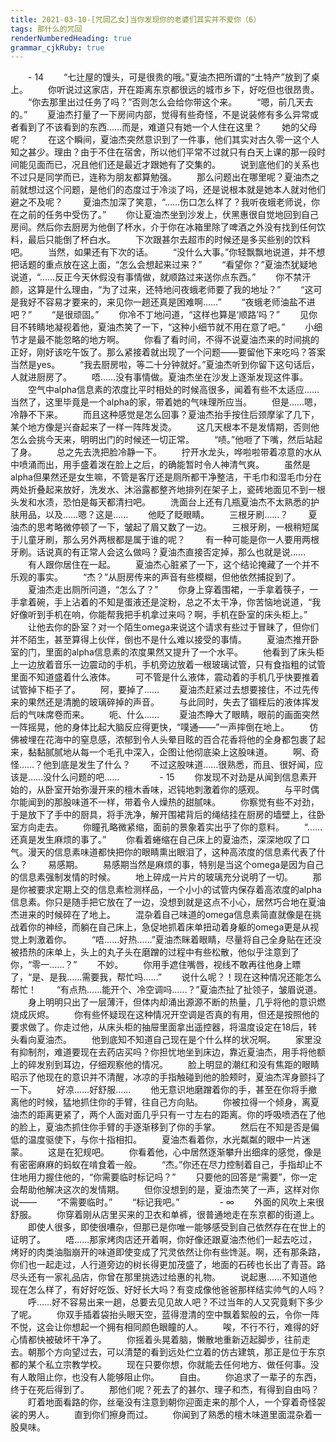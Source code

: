 ```yaml
---
title: 2021-03-10-[咒回乙女]当你发现你的老婆们其实并不爱你（6）
tags: 那什么的咒回
renderNumberedHeading: true
grammar_cjkRuby: true
---
```

　　- 14
　　“七辻屋的馒头，可是很贵的哦。”夏油杰把所谓的“土特产”放到了桌上。
　　你听说过这家店，开在距离东京都很远的城市乡下，好吃但也很昂贵。
　　“你去那里出过任务了吗？”否则怎么会给你带这个来。
　　“嗯，前几天去的。”
　　夏油杰打量了一下房间内部，觉得有些奇怪，不是说装修有多么异常或者看到了不该看到的东西……而是，难道只有她一个人住在这里？
　　她的父母呢？
　　在这个瞬间，夏油杰突然意识到了一件事，他们其实对古久零一这个人知之甚少。理由？由于不住在宿舍，所以他们平常不过就只有白天上课的那一段时间能见面而已，况且他们还是最近才跟她有了交集的。
　　说到底他们的关系也不过只是同学而已，连称为朋友都算勉强。
　　那么问题出在哪里呢？夏油杰之前就想过这个问题，是他们的态度过于冷淡了吗，还是说根本就是她本人就对他们避之不及呢？
　　夏油杰加深了笑意，“……伤口怎么样了？我听夜蛾老师说，你在之前的任务中受伤了。”
　　你让夏油杰坐到沙发上，伏黑惠很自觉地回到自己房间。然后你去厨房为他倒了杯水，介于你在冰箱里除了啤酒之外没有找到任何饮料，最后只能倒了杯白水。
　　下次跟甚尔去超市的时候还是多买些别的饮料吧。
　　当然，如果还有下次的话。
　　“没什么大事。”你轻飘飘地说道，并不想把话题的重点放在这上面，“怎么会想起来过来？”
　　“看望你？”夏油杰犹疑地说道，“……反正今天休假没有事情做，就顺路过来送你点东西。”
　　你不禁汗颜，这算是什么理由，“为了过来，还特地问夜蛾老师要了我的地址？”
　　“这可是我好不容易才要来的，来见你一趟还真是困难啊……”
　　“夜蛾老师油盐不进吧？”
　　“是很顽固。”
　　你冷不丁地问道，“这样也算是‘顺路’吗？”
　　见你目不转睛地凝视着他，夏油杰笑了一下，“这种小细节就不用在意了吧。”
　　小细节才是最不能忽略的地方啊。
　　你看了看时间，不得不说夏油杰来的时间挑的正好，刚好该吃午饭了。那么紧接着就出现了一个问题——要留他下来吃吗？答案当然是yes。
　　“我去厨房啦，等二十分钟就好。”夏油杰听到你留下这句话后，人就进厨房了。
　　唔……没有事情做。夏油杰坐在沙发上逐渐发现这件事。
　　空气中alpha信息素的浓度比平时相处的时候高很多，闻着有些不太适应……当然了，这里毕竟是一个alpha的家，带着她的气味理所应当。
　　但是……嗯，冷静不下来。
　　而且这种感觉是怎么回事？夏油杰抬手按住后颈摩挲了几下，某个地方像是兴奋起来了一样一阵阵发烫。
　　这几天根本不是发情期，否则他怎么会挑今天来，明明出门的时候还一切正常。
　　“啧。”他咂了下嘴，然后站起了身。
　　总之先去洗把脸冷静一下。
　　拧开水龙头，哗啦啦带着凉意的水从中喷涌而出，用手盛着泼在脸上之后，的确能暂时令人神清气爽。
　　虽然是alpha但果然还是女生嘛，不管是客厅还是厕所都干净整洁，干毛巾和湿毛巾分在两处折叠起来放好，洗发水、沐浴露都整齐地排列在架子上，瓷砖地面见不到一根头发和水渍，恐怕是每天都清扫吧。
　　洗面台上还有几瓶夏油杰不太熟悉的护肤用品，以及……嗯？这是……
　　他眨了眨眼睛。
　　三根牙刷……？
　　夏油杰的思考略微停顿了一下，皱起了眉又数了一边。
　　三根牙刷，一根稍短属于儿童牙刷，那么另外两根都是属于谁的呢？
　　有一种可能是你一人要用两根牙刷。话说真的有正常人会这么做吗？夏油杰直接否定掉，那么也就是说……
　　有人跟你居住在一起。
　　夏油杰心脏紧了一下，这个结论掩藏了一个并不乐观的事实。
　　“杰？”从厨房传来的声音有些模糊，但他依然捕捉到了。
　　夏油杰走出厕所问道，“怎么了？”
　　你身上穿着围裙，一手拿着筷子，一手拿着碗，手上沾着的不知是蛋液还是淀粉，总之不太干净，你苦恼地说道，“我好像听到手机在响，你能帮我把手机拿过来吗？啊，手机在卧室的床头柜上。”
　　让他去你的卧室？对一个陌生omega来说这个请求有些过于冒昧了，但你们并不陌生，甚至算得上伙伴，倒也不是什么难以接受的事情。
　　夏油杰推开卧室的门，里面的alpha信息素的浓度果然又提升了一个水平。
　　他看到了床头柜上一边放着音乐一边震动的手机，手机旁边放着一根玻璃试管，只有食指粗的试管里面不知道盛着什么液体。
　　可不管是什么液体，震动着的手机几乎快要推着试管掉下柜子了。
　　阿，要掉了……
　　夏油杰赶紧过去想要接住，不过先传来的果然还是清脆的玻璃碎掉的声音。
　　与此同时，失去了锢桎后的液体挥发后的气味席卷而来。
　　呃、什么……
　　夏油杰睁大了眼睛，眼前的画面突然一阵摇晃，他的身体比起大脑反应得更快，“噗通——”一声摔倒在地上。
　　仿佛被埋在花海中的窒息感，浓郁到令人头晕目眩的百合花香将他的全身都包裹了起来，黏黏腻腻地从每一个毛孔中深入，企图让他彻底染上这股味道。
　　啊、奇怪……？他到底是发生了什么？
　　不过这股味道……很熟悉，而且、很好闻，应该是……没什么问题的吧……
　　
　　- 15
　　你发现不对劲是从闻到信息素开始的，从卧室开始弥漫开来的檀木香味，迟钝地刺激着你的感观。
　　与平时偶尔能闻到的那股味道不一样，带着令人燥热的甜腻味。
　　你察觉有些不对劲，于是放下了手中的厨具，将手洗净，解开围裙背后的绳结挂在厨房的墙壁上，往卧室方向走去。
　　你瞳孔略微紧缩，面前的景象着实出乎了你的意料。
　　“……还真是发生麻烦的事了。”
　　你看着蜷缩在自己床上的夏油杰，深深地叹了口气。漫天的信息素味道都快把你的眼睛熏出眼泪了，这种高浓度的信息素代表了什么？
　　易感期。
　　易感期当然是麻烦的事，特别是当这个omega是因为自己的信息素强制发情的时候。
　　地上碎成一片片的玻璃充分说明了一切。
　　那是你被要求定期上交的信息素检测样品，一个小小的试管内保存着高浓度的alpha信息素。你只是随手把它放在了一边，没想到就是这点不小心，居然巧合地在夏油杰进来的时候碎在了地上。
　　混杂着自己味道的omega信息素简直就像是在挑战着你的神经，而躺在自己床上，急促地抓着床单扭动着身躯的omega更是从视觉上刺激着你。
　　“唔……好热……”夏油杰眯着眼睛，尽量将自己全身贴在还没被捂热的床单上，头上的丸子头在磨蹭的过程中有些松散，他似乎注意到了你，“零一……？”
　　不妙。
　　你用手遮住嘴唇，视线不敢再往他身上瞟了，“是、是我……需要我，帮忙吗……”
　　说什么呢？！现在这种情况还能怎么帮忙！
　　“有点热……能开个、冷空调吗……？”夏油杰扯了扯领子，皱眉说道。
　　身上明明只出了一层薄汗，但体内却涌出源源不断的热量，几乎将他的意识燃烧成灰烬。
　　你有些怀疑现在这种情况开空调是否真的有用，但还是按照他的要求做了。你走过他，从床头柜的抽屉里面拿出遥控器，将温度设定在18后，转头看向夏油杰。
　　他到底知不知道自己现在是个什么样的状况啊。
　　家里没有抑制剂，难道要现在去药店买吗？你担忧地坐到床边，靠近夏油杰，用手将他额上的碎发别到耳边，仔细观察他的情况。
　　脸上明显的潮红和没有焦距的眼睛昭示了他现在的意识并不清醒，冰凉的手指触碰到他的脸颊时，夏油杰浑身颤抖了一下。
　　好凉……好舒服……
　　他无意识地磨蹭着你的手，甚至在你将手撤离他的时候，猛地抓住你的手臂，往自己方向贴。
　　你被拉得一个倾身，离夏油杰的距离更紧了，两个人面对面几乎只有一寸左右的距离。你的呼吸喷洒在了他的脸上，夏油杰抓住你手臂的手逐渐移到了你的手掌。
　　然后在不知是否是偏低的温度驱使下，与你十指相扣。
　　夏油杰看着你，水光粼粼的眼中一片迷蒙。
　　这是在犯规吧。
　　你看着他，心中居然逐渐攀升出细痒的感觉，像是有密密麻麻的蚂蚁在啃食着一般。
　　“杰。”你还在尽力控制着自己，手指却止不住地用力握住他的，“你需要临时标记吗？”
　　只要他的回答是“需要”，你一定会帮助他解决这次的发情期。
　　但你没想到的是，夏油杰笑了一声，这样对你说——
　　“不需要临时。”
　　“标记我吧。”
　　
　　- ∞
　　外面的风吹上来很舒服。
　　你穿着刚从店里买来的卫衣和单裤，很普通地走在东京都的街道上。
　　即使人很多，即使很嘈杂，但那已是你唯一能够感受到自己依然存在在世上的证明了。
　　唔……那家烤肉店还开着啊，你好像还跟夏油杰他们一起去吃过，烤好的肉类油脂崩开的味道即使变成了咒灵依然让你有些馋涎。啊，还有那条路，你们也一起走过，人行道旁边的树长得更加茂盛了，地面的石砖也长出了青苔。路尽头还有一家礼品店，你曾在那里挑选过给惠的礼物。
　　说起惠……不知道他现在怎么样了，有好好吃饭、好好长大吗？有变成像他爸爸那样结实帅气的人吗？
　　呼……好不容易出来一趟，总要去见见故人吧？不过当年的人又究竟剩下多少了呢。
　　你双手插着袋抬头眼天空，蓝得澄清的空中飘着絮般的云，令你一阵不悦，这会让你想起一个拥有相同颜色眼瞳的人。
　　唉，不行不行，难得的好心情都快被破坏干净了。
　　你摇着头晃着脑，懒散地重新迈起脚步，往前走去。朝那个方向望过去，可以清楚的看到远处伫立着的仿古建筑，那正是位于东京都的某个私立宗教学校。
　　现在只要你想，你就能去任何地方、做任何事。没有人敢阻止你，也没有人能够阻止你。
　　自由。
　　你追求了一辈子的东西，终于在死后得到了。
　　那他们呢？死去了的甚尔、理子和杰，有得到自由吗？
　　盯着地面看路的你，丝毫没有注意到朝你迎面走来的那个人，一个穿着奇怪袈裟的男人。
　　直到你们擦身而过。
　　你闻到了熟悉的檀木味道里面混杂着一股臭味。

　　